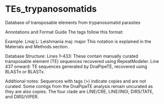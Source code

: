 # TEs_trypanosomatids
Database of transposable elements from trypanosomatid parasites 

Annotations and Format Guide
The tags follow this format:

Example: Lmaj 
L: Leishmania
maj: major
This notation is explained in the Materials and Methods section.

Database Structure:
Lines 1–433: These contain manually curated transposable element (TE) sequences recovered using RepeatModeler.
Line 437 onward: TE sequences generated by DnaPipeTE, recovered using BLASTn or BLASTx.

Additional notes:
Sequences with tags (>) indicate copies and are not curated.
Some contigs from the DnaPipeTE analysis remain uncurated as they are also copies.
The four clade are LINE/CRE, LINE/INGI, DIRS/TATE, and DIRS/VIPER. 
